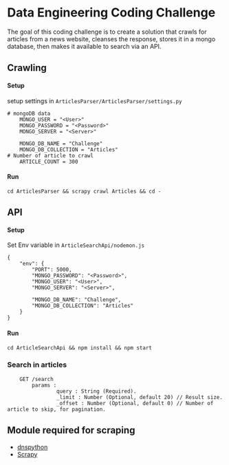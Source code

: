 # Data Engineering Coding Challenge

The goal of this coding challenge is to create a solution that crawls for articles from a news website, cleanses the response, stores it in a mongo database, then makes it available to search via an API.

## Crawling
#### Setup

setup settings in `ArticlesParser/ArticlesParser/settings.py`

```
# mongoDB data
    MONGO_USER = "<User>"
    MONGO_PASSWORD = "<Password>"
    MONGO_SERVER = "<Server>"

    MONGO_DB_NAME = "Challenge"
    MONGO_DB_COLLECTION = "Articles"
# Number of article to crawl
    ARTICLE_COUNT = 300
```
#### Run

```
cd ArticlesParser && scrapy crawl Articles && cd -
```
## API
#### Setup

Set Env variable in `ArticleSearchApi/nodemon.js`

```
{
    "env": {
        "PORT": 5000,
        "MONGO_PASSWORD": "<Password>",
        "MONGO_USER": "<User>",
        "MONGO_SERVER": "<Server>",

        "MONGO_DB_NAME": "Challenge",
        "MONGO_DB_COLLECTION": "Articles"
    }
}
```

#### Run

```
cd ArticleSearchApi && npm install && npm start
```

### Search in articles

```
    GET /search
        params :
                query : String (Required).
                _limit : Number (Optional, default 20) // Result size.
                _offset : Number (Optional, default 0) // Number of article to skip, for pagination.

```


## Module required for scraping
* [dnspython](http://www.dnspython.org/)
* [Scrapy](https://scrapy.org/)
